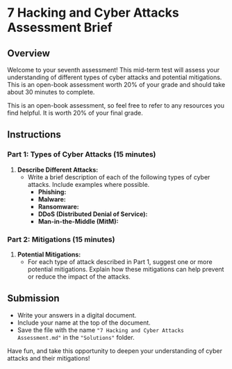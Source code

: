 # 7 Hacking and Cyber Attacks Assessment Brief

## Overview

Welcome to your seventh assessment! This mid-term test will assess your understanding of different types of cyber attacks and potential mitigations. This is an open-book assessment worth 20% of your grade and should take about 30 minutes to complete.

This is an open-book assessment, so feel free to refer to any resources you find helpful. It is worth 20% of your final grade.

## Instructions

### Part 1: Types of Cyber Attacks (15 minutes)

1. **Describe Different Attacks:**
   - Write a brief description of each of the following types of cyber attacks. Include examples where possible.
     - **Phishing:**
     - **Malware:**
     - **Ransomware:**
     - **DDoS (Distributed Denial of Service):**
     - **Man-in-the-Middle (MitM):**

<!-- ### Example Descriptions

- **Phishing:** 
- **Malware:** Malicious software designed to damage, disrupt, or gain unauthorized access to computer systems. Examples include viruses, worms, trojans, and spyware. For instance, a virus might infect a computer and spread to other devices via email attachments.
- **Ransomware:** A type of malware that encrypts a victim's files, making them inaccessible until a ransom is paid to the attacker. An example is the WannaCry ransomware attack that affected numerous organizations worldwide.
- **DDoS (Distributed Denial of Service):** An attack that aims to overwhelm a website or online service with a flood of internet traffic, causing it to become slow or unavailable. Attackers often use botnets to carry out these attacks.
- **Man-in-the-Middle (MitM):** An attack where the attacker secretly intercepts and relays communication between two parties who believe they are directly communicating with each other. For example, an attacker might intercept and alter messages between a user and a website. -->

### Part 2: Mitigations (15 minutes)

1. **Potential Mitigations:**
   - For each type of attack described in Part 1, suggest one or more potential mitigations. Explain how these mitigations can help prevent or reduce the impact of the attacks.

<!-- ### Example Mitigations

- **Phishing:** Implement email filtering solutions to detect and block phishing emails. Educate users about the risks of phishing and train them to recognize suspicious messages. Use multi-factor authentication (MFA) to add an extra layer of security.
- **Malware:** Use antivirus and anti-malware software to detect and remove malicious software. Keep systems and software up to date with the latest security patches. Avoid downloading and installing software from untrusted sources.
- **Ransomware:** Regularly back up important data and store backups offline. Use robust security software to detect and block ransomware. Educate users about the risks of opening suspicious email attachments and links.
- **DDoS (Distributed Denial of Service):** Implement DDoS protection services to detect and mitigate attack traffic. Use load balancing to distribute traffic across multiple servers. Ensure scalable bandwidth to handle sudden traffic spikes.
- **Man-in-the-Middle (MitM):** Use encryption protocols such as HTTPS to secure communication channels. Implement VPNs (Virtual Private Networks) to protect data in transit. Educate users about the risks of using unsecured public Wi-Fi networks. -->

## Submission

- Write your answers in a digital document.
- Include your name at the top of the document.
- Save the file with the name `"7 Hacking and Cyber Attacks Assessment.md"` in the `"Solutions"` folder.

Have fun, and take this opportunity to deepen your understanding of cyber attacks and their mitigations!
